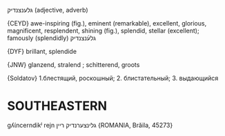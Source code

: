 גלענצנדיק
(adjective, adverb)

{CEYD}
awe-inspiring (fig.), eminent (remarkable), excellent, glorious, magnificent, resplendent, shining (fig.), splendid, stellar (excellent); famously (splendidly) גלע֜נצנדיק

{DYF}
brillant, splendide

{JNW}
glanzend, stralend ; schitterend, groots

{Soldatov}
1.блестящий, роскошный; 2. блистательный; 3. выдающийся

SOUTHEASTERN
==============

gʎɩ́ncerndikʲ rejn גלינצערנדיק ריין {ROMANIA, Brăila, 45273}
